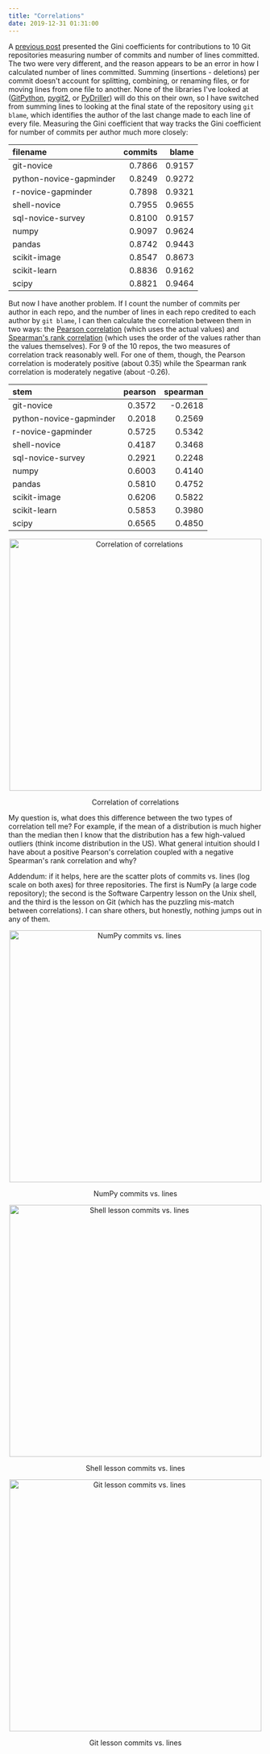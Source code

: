 ```yaml
---
title: "Correlations"
date: 2019-12-31 01:31:00
---
```


A [previous post]({{site.github.url}}/2019/12/23/gini-coefficients.html)
presented the Gini coefficients for contributions to 10 Git repositories
measuring number of commits and number of lines committed.
The two were very different,
and the reason appears to be an error in how I calculated number of lines committed.
Summing (insertions - deletions) per commit doesn't account for splitting, combining, or renaming files,
or for moving lines from one file to another.
None of the libraries I've looked at
([GitPython](https://gitpython.readthedocs.io/),
[pygit2](https://www.pygit2.org/),
or [PyDriller](https://pydriller.readthedocs.io/))
will do this on their own,
so I have switched from summing lines to looking at the final state of the repository using `git blame`,
which identifies the author of the last change made to each line of every file.
Measuring the Gini coefficient that way tracks the Gini coefficient for number of commits per author
much more closely:

| filename | commits | blame |
| :------- | -----------: | ---------: |
| git-novice | 0.7866 | 0.9157 |
| python-novice-gapminder | 0.8249 | 0.9272 |
| r-novice-gapminder | 0.7898 | 0.9321 |
| shell-novice | 0.7955 | 0.9655 |
| sql-novice-survey | 0.8100 | 0.9157 |
| numpy | 0.9097 | 0.9624 |
| pandas | 0.8742 | 0.9443 |
| scikit-image | 0.8547 | 0.8673 |
| scikit-learn | 0.8836 | 0.9162 |
| scipy | 0.8821 | 0.9464 |

But now I have another problem.
If I count the number of commits per author in each repo,
and the number of lines in each repo credited to each author by `git blame`,
I can then calculate the correlation between them in two ways:
the [Pearson correlation](https://en.wikipedia.org/wiki/Pearson_correlation_coefficient)
(which uses the actual values)
and [Spearman's rank correlation](https://en.wikipedia.org/wiki/Spearman%27s_rank_correlation_coefficient)
(which uses the order of the values rather than the values themselves).
For 9 of the 10 repos,
the two measures of correlation track reasonably well.
For one of them,
though,
the Pearson correlation is moderately positive (about 0.35)
while the Spearman rank correlation is moderately negative (about -0.26).

| stem | pearson | spearman |
| :--- | ------: | -------: |
| git-novice | 0.3572 | -0.2618 |
| python-novice-gapminder | 0.2018 | 0.2569 |
| r-novice-gapminder | 0.5725 | 0.5342 |
| shell-novice | 0.4187 | 0.3468 |
| sql-novice-survey | 0.2921 | 0.2248 |
| numpy | 0.6003 | 0.4140 |
| pandas | 0.5810 | 0.4752 |
| scikit-image | 0.6206 | 0.5822 |
| scikit-learn | 0.5853 | 0.3980 |
| scipy | 0.6565 | 0.4850 |

<div align="center">
  <img src="{{site.github.url}}/files/2019/12/correlation.svg" width="500" alt="Correlation of correlations" />
  <p>Correlation of correlations</p>
</div>

My question is,
what does this difference between the two types of correlation tell me?
For example,
if the mean of a distribution is much higher than the median
then I know that the distribution has a few high-valued outliers
(think income distribution in the US).
What general intuition should I have about a positive Pearson's correlation
coupled with a negative Spearman's rank correlation and why?

Addendum: if it helps,
here are the scatter plots of commits vs. lines (log scale on both axes)
for three repositories.
The first is NumPy (a large code repository);
the second is the Software Carpentry lesson on the Unix shell,
and the third is the lesson on Git (which has the puzzling mis-match between correlations).
I can share others,
but honestly,
nothing jumps out in any of them.

<div align="center">
  <img src="{{site.github.url}}/files/2019/12/commits-lines-numpy.svg" width="500" alt="NumPy commits vs. lines" />
  <p>NumPy commits vs. lines</p>
</div>

<div align="center">
  <img src="{{site.github.url}}/files/2019/12/commits-lines-shell-novice.svg" width="500" alt="Shell lesson commits vs. lines" />
  <p>Shell lesson commits vs. lines</p>
</div>

<div align="center">
  <img src="{{site.github.url}}/files/2019/12/commits-lines-git-novice.svg" width="500" alt="Git lesson commits vs. lines" />
  <p>Git lesson commits vs. lines</p>
</div>
